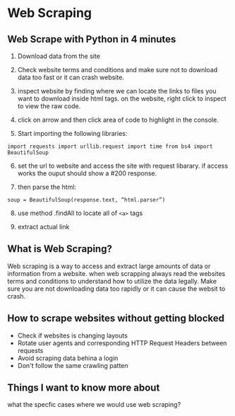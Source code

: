 # Web Scraping

## Web Scrape with Python in 4 minutes

1. Download data from the site
2. Check website terms and conditions and make sure not to download data too fast or it can crash website.
3. inspect website by finding where we can locate the links to files you want to download inside html tags. on the website, right click to inspect to view the raw code.

4. click on arrow and then click area of code to highlight in the console.
5. Start importing the following libraries:

`import requests
import urllib.request
import time
from bs4 import BeautifulSoup`

6. set the url to website and access the site with request libarary. if access works the ouput should show a #200 response.

7. then parse the html:

  `soup = BeautifulSoup(response.text, “html.parser”)`

8. use method .findAll to locate all of `<a>` tags

9. extract actual link

## What is Web Scraping?

Web scraping is a way to access and extract large amounts of data or information from a website. when web scrapping always read the websites terms and conditions to understand how to utilize the data legally. Make sure you are not downloading data too rapidly or it can cause the websit to crash. 

## How to scrape websites without getting blocked

- Check if websites is changing layouts
- Rotate user agents and corresponding HTTP Request Headers between requests
- Avoid scraping data behina a login
- Don't follow the same crawling patten

## Things I want to know more about 

what the specfic cases where we would use web scraping?